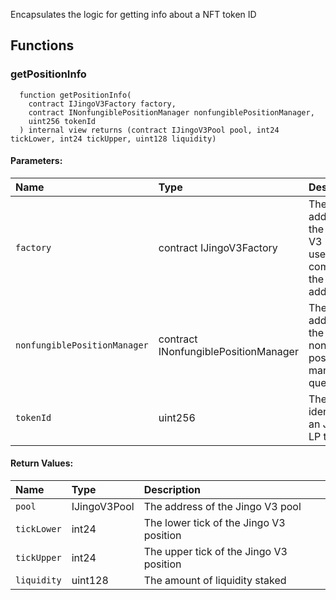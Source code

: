 Encapsulates the logic for getting info about a NFT token ID

## Functions

### getPositionInfo

```solidity
  function getPositionInfo(
    contract IJingoV3Factory factory,
    contract INonfungiblePositionManager nonfungiblePositionManager,
    uint256 tokenId
  ) internal view returns (contract IJingoV3Pool pool, int24 tickLower, int24 tickUpper, uint128 liquidity)
```

#### Parameters:

| Name                         | Type                                 | Description                                                              |
| :--------------------------- | :----------------------------------- | :----------------------------------------------------------------------- |
| `factory`                    | contract IJingoV3Factory           | The address of the Jingo V3 Factory used in computing the pool address |
| `nonfungiblePositionManager` | contract INonfungiblePositionManager | The address of the nonfungible position manager to query                 |
| `tokenId`                    | uint256                              | The unique identifier of an Jingo V3 LP token                          |

#### Return Values:

| Name        | Type           | Description                               |
| :---------- | :------------- | :---------------------------------------- |
| `pool`      | IJingoV3Pool | The address of the Jingo V3 pool        |
| `tickLower` | int24          | The lower tick of the Jingo V3 position |
| `tickUpper` | int24          | The upper tick of the Jingo V3 position |
| `liquidity` | uint128        | The amount of liquidity staked            |
